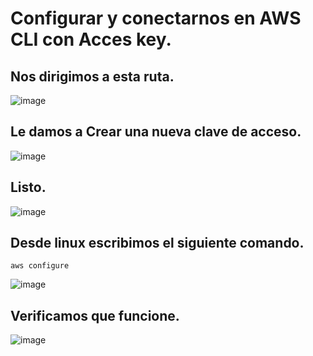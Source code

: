 # Configurar y conectarnos en AWS CLI con Acces key.
## Nos dirigimos a esta ruta.
![image](https://github.com/julianzanetti/AWS-Udemy/assets/134458575/0c6ba81f-791e-42fa-a008-c3d8582a2716)

## Le damos a Crear una nueva clave de acceso.
![image](https://github.com/julianzanetti/AWS-Udemy/assets/134458575/71c1a1d3-fe6a-4543-9588-121761855a82)

## Listo.
![image](https://github.com/julianzanetti/AWS-Udemy/assets/134458575/9f87eca4-9579-434a-9131-cd47bd70db93)

## Desde linux escribimos el siguiente comando.
```
aws configure
```
![image](https://github.com/julianzanetti/AWS-Udemy/assets/134458575/4a239208-73d1-4a88-b177-91d2e4594912)

## Verificamos que funcione.
![image](https://github.com/julianzanetti/AWS-Udemy/assets/134458575/d383af22-2547-48a8-9a39-7c4cd7da0ddb)
